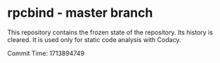 # rpcbind - master branch

This repository contains the frozen state of the repository.
Its history is cleared. It is used only for static code
analysis with Codacy.

Commit Time: 1713894749